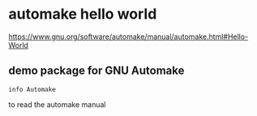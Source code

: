# automake hello world
https://www.gnu.org/software/automake/manual/automake.html#Hello-World

## demo package for GNU Automake
```
info Automake
```

to read the automake manual
